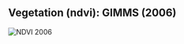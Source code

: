 ## Vegetation (ndvi): GIMMS (2006)
![NDVI 2006](https://media.giphy.com/media/l0ExdIDwGQOQA2g6s/source.gif)

<!---## NDVI residuals
![NDVI residuals](https://media.giphy.com/media/xTiN0uUCWUqyfC8hRC/source.gif)

## Precipitation: MSWEP (2006)
![MSWEP 2006](https://media.giphy.com/media/l3q2vNrIKTxziR0ty/source.gif)

## Temperature: CRU (2006)
![CRU 2006](https://media.giphy.com/media/26xBD2Sbk65o5dkLC/source.gif)

## Snow: GLOBSNOW (2006)
![GLOBSNOW 2006](https://media.giphy.com/media/26xBJvIHUa7E6mJ3y/source.gif)

## Soil moisture: GLEAM (2006)
![GLEAM 2006](https://media.giphy.com/media/26xBNipVBRcHVJiXC/source.gif) and --->

